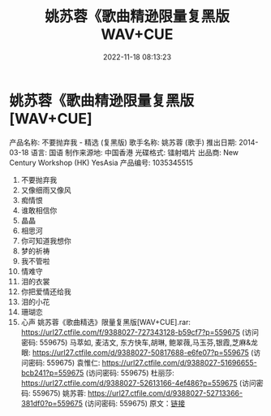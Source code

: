 ﻿---
title: 姚苏蓉《歌曲精逊限量复黑版WAV+CUE
date: 2022-11-18 08:13:23
categories: WAV车载音乐、镜像
tags: 华语中文
---
# 姚苏蓉《歌曲精逊限量复黑版[WAV+CUE]

产品名称: 不要抛弃我 - 精选 (复黑版)
歌手名称: 姚苏蓉 (歌手)
推出日期: 2014-03-18
语言: 国语
制作来源地: 中国香港
光碟格式: 镭射唱片
出品商: New Century Workshop (HK)
YesAsia 产品编号: 1035345515
01. 不要抛弃我
02. 又像细雨又像风
03. 痴情恨
04. 谁敢相信你
05. 晶晶
06. 相思河
07. 你可知道我想你
08. 梦的祈祷
09. 我不管啦
10. 情难守
11. 泪的衣裳
12. 你把爱情还给我
13. 泪的小花
14. 珊瑚恋
15. 心声
姚苏蓉《歌曲精选》限量复黑版[WAV+CUE].rar: https://url27.ctfile.com/f/9388027-727343128-b59cf7?p=559675
(访问密码: 559675)
马萃如, 麦洁文, 东方快车,胡琳, 鲍翠薇,马玉芬,银霞,芝麻&龙眼: https://url27.ctfile.com/d/9388027-50817688-e6fe07?p=559675
(访问密码: 559675)
袁惟仁: https://url27.ctfile.com/d/9388027-51696655-bcb241?p=559675
(访问密码: 559675)
杜丽莎: https://url27.ctfile.com/d/9388027-52613166-4ef486?p=559675
(访问密码: 559675)
姚苏蓉: https://url27.ctfile.com/d/9388027-52713366-381df0?p=559675
(访问密码: 559675)
原文：[链接](https://blog.sina.com.cn/s/blog_1647c7e76010310aj.html)